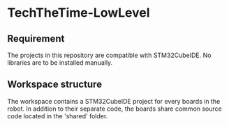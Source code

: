 # TechTheTime-LowLevel

## Requirement

The projects in this repository are compatible with STM32CubeIDE. No libraries are to be installed manually.

## Workspace structure

The workspace contains a STM32CubeIDE project for every boards in the robot. In addition to their separate code, the boards share common source code located in the 'shared' folder.
